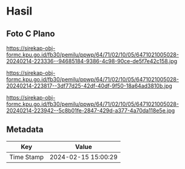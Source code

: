 # Hasil

## Foto C Plano

https://sirekap-obj-formc.kpu.go.id/fb30/pemilu/ppwp/64/71/02/10/05/6471021005028-20240214-223336--94685184-9386-4c98-90ce-de5f7e42c158.jpg

https://sirekap-obj-formc.kpu.go.id/fb30/pemilu/ppwp/64/71/02/10/05/6471021005028-20240214-223817--3df77d25-42df-40df-9f50-18a64ad3810b.jpg

https://sirekap-obj-formc.kpu.go.id/fb30/pemilu/ppwp/64/71/02/10/05/6471021005028-20240214-223942--5c8b01fe-2847-429d-a377-4a70da118e5e.jpg


## Metadata

| Key        | Value               |
| ---------- | ------------------- |
| Time Stamp | 2024-02-15 15:00:29 |



